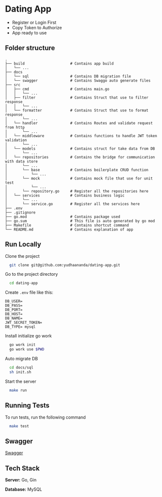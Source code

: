
# Dating App
- Register or Login First
- Copy Token to Authorize
- App ready to use


## Folder structure

    .
    ├── build                     # Contains app build
    │   └── ...
    ├── docs                      
    │   └── sql                   # Contains DB migration file
    │   └── swagger               # Contains Swaggo auto generate files
    ├── src                       
    │   ├── cmd                   # Contains main.go
    │   │   └── ...
    │   ├── filter                # Contains Struct that use to filter response
    │   │   └── ...
    │   └── formatter             # Contains Struct that use to format response
    │       └── ...
    │   └── handler               # Contains Routes and validate request from http
    │       └── ...
    │   └── middleware            # Contains functions to handle JWT token validation
    │       └── ...
    │   └── models                # Contains struct for take data from DB
    │       └── ...
    │   └── repositories          # Contains the bridge for communication with data store
    │       └── ...
    │       └── base              # Contains boilerplate CRUD function
    │           └── ...           
    │       └── mock              # Contains mock file that use for unit test
    │           └── ...           
    │       └── repository.go     # Register all the repositories here
    │   └── services              # Contains business logic
    │       └── ...
    │       └── service.go        # Register all the services here
    ├── .env
    ├── .gitignore  
    ├── go.mod                    # Contains package used
    ├── go.sum                    # This file is auto generated by go mod
    ├── Makefile                  # Contains shortcut command
    └── README.md                 # Contains explanation of app
## Run Locally

Clone the project

```bash
  git clone git@github.com:yudhaananda/dating-app.git
```

Go to the project directory

```bash
  cd dating-app
```

Create `.env` file like this:

```shell
DB_USER=
DB_PASS=
DB_PORT=
DB_HOST=
DB_NAME=
JWT_SECRET_TOKEN=
DB_TYPE= mysql
```

Install initialize go work

```bash
  go work init
  go work use $PWD
```

Auto migrate DB

```bash
  cd docs/sql
  sh init.sh
```

Start the server

```bash
  make run
```


## Running Tests

To run tests, run the following command

```bash
  make test
```


## Swagger

[Swagger](localhost:8080/swagger/index.html)


## Tech Stack

**Server:** Go, Gin

**Database:** MySQL

